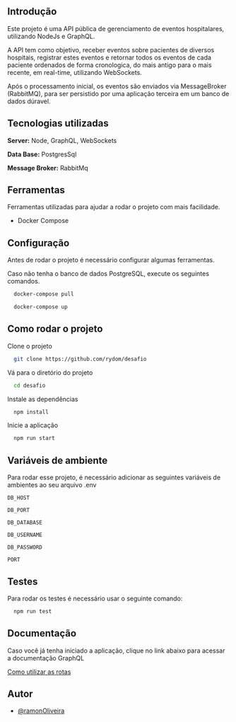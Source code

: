 
## Introdução

Este projeto é uma API pública de gerenciamento de eventos hospitalares, utilizando NodeJs e GraphQL. 

A API tem como objetivo, receber eventos sobre pacientes de diversos hospitais, registrar estes eventos e retornar todos os eventos de cada paciente ordenados de forma cronologica, do mais antigo para o mais recente, em real-time, utilizando WebSockets.

Após o processamento inicial, os eventos são enviados via MessageBroker (RabbitMQ), para ser persistido por uma aplicação terceira em um banco de dados dúravel.



## Tecnologias utilizadas

**Server:** Node, GraphQL, WebSockets

**Data Base:** PostgresSql

**Message Broker:** RabbitMq


## Ferramentas

Ferramentas utilizadas para ajudar a rodar o projeto com mais facilidade.

- Docker Compose


## Configuração

Antes de rodar o projeto é necessário configurar algumas ferramentas.

Caso não tenha o banco de dados PostgreSQL, execute os seguintes comandos.

```bash
  docker-compose pull
```

```bash
  docker-compose up
```
    
## Como rodar o projeto

Clone o projeto

```bash
  git clone https://github.com/rydom/desafio
```

Vá para o diretório do projeto

```bash
  cd desafio
```

Instale as dependências

```bash
  npm install
```

Inicie a aplicação

```bash
  npm run start
```


## Variáveis de ambiente

Para rodar esse projeto, é necessário adicionar as seguintes variáveis de ambientes ao seu arquivo .env

`DB_HOST`

`DB_PORT`

`DB_DATABASE`

`DB_USERNAME`

`DB_PASSWORD`

`PORT`




## Testes

Para rodar os testes é necessário usar o seguinte comando:

```bash
  npm run test
```


## Documentação

Caso você já tenha iniciado a aplicação, clique no link abaixo para acessar a documentação GraphQL

[Como utilizar as rotas](http://localhost:3000/graphql)


## Autor

- [@ramonOliveira](https://github.com/Rydom)








